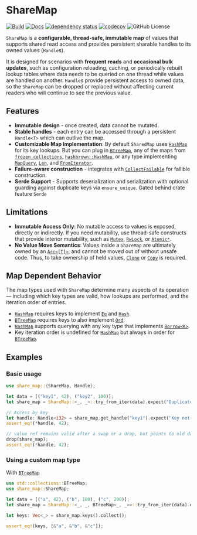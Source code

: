 # ShareMap

[![Build](https://github.com/MaxMahem/share_map/actions/workflows/build.yml/badge.svg)](https://github.com/MaxMahem/share_map/actions/workflows/build.yml)
[![Docs](https://github.com/MaxMahem/share_map/actions/workflows/docs.yml/badge.svg)](https://maxmahem.github.io/share_map/share_map/index.html)
[![dependency status](https://deps.rs/repo/github/maxmahem/share_map/status.svg)](https://deps.rs/repo/github/maxmahem/share_map)
[![codecov](https://codecov.io/github/MaxMahem/share_map/graph/badge.svg?token=N5JJLLQ04L)](https://codecov.io/github/MaxMahem/share_map)
![GitHub License](https://img.shields.io/github/license/maxmahem/share_map)

`ShareMap` is a **configurable, thread-safe, immutable map** of values that supports shared read access and provides persistent sharable handles to its owned values (`Handle`s).

It is designed for scenarios with **frequent reads** and **occasional bulk updates**, such as configuration reloading, caching, or periodically rebuilt lookup tables where data needs to be queried on one thread while values are handled on another. `Handle`s provide persistent access to owned data, so the `ShareMap` can be dropped or replaced without affecting current readers who will continue to see the previous value.

## Features

- **Immutable design** - once created, data cannot be mutated.
- **Stable handles** - each entry can be accessed through a persistent `Handle<T>` which can outlive the map.
- **Customizable Map Implementation**: By default `SharedMap` uses [`HashMap`](https://doc.rust-lang.org/std/collections/struct.HashMap.html) for its key lookups. But you can plug in [`BTreeMap`](https://doc.rust-lang.org/std/collections/struct.BTreeMap.html), any of the maps from [`frozen_collections`](https://docs.rs/frozen-collections/latest/frozen_collections/), [`hashbrown::HashMap`](https://docs.rs/hashbrown/latest/hashbrown/), or any type implementing [`MapQuery`](https://docs.rs/frozen_collections/latest/frozen_collections/trait.MapQuery.html), [`Len`](https://docs.rs/frozen_collections/latest/frozen_collections/trait.Len.html), and [`FromIterator`](https://doc.rust-lang.org/std/iter/trait.FromIterator.html).
- **Failure-aware construction** - integrates with [`CollectFailable`](https://github.com/MaxMahem/collect_failable) for fallible construction.
- **Serde Support** - Supports deserialization and serialization with optional guarding against duplicate keys via `ensure_unique`. Gated behind crate feature `Serde`

## Limitations

- **Immutable Access Only**: No mutable access to values is exposed, directly or indirectly. If you need mutability, use thread-safe constructs that provide interior mutability, such as [`Mutex`](https://doc.rust-lang.org/std/sync/struct.Mutex.html), [`RwLock`](https://doc.rust-lang.org/std/sync/struct.RwLock.html), or [`Atomic*`](https://doc.rust-lang.org/std/sync/atomic/index.html).
- **No Value Move Semantics**: Values inside a `ShareMap` are ultimately owned by an [`Arc<[T]>`](https://doc.rust-lang.org/std/sync/struct.Arc.html), and cannot be moved out of without unsafe code. Thus, to take ownership of held values, [`Clone`](https://doc.rust-lang.org/std/clone/trait.Clone.html) or [`Copy`](https://doc.rust-lang.org/std/marker/trait.Copy.html) is required.

## Map Dependent Behavior

The map types used with `ShareMap` determine many aspects of its operation — including which key types are valid, how lookups are performed, and the iteration order of entries.

- [`HashMap`](https://doc.rust-lang.org/std/collections/struct.HashMap.html) requires keys to implement [`Eq`](https://doc.rust-lang.org/std/cmp/trait.Eq.html) and [`Hash`](https://doc.rust-lang.org/std/hash/trait.Hash.html).
- [`BTreeMap`](https://doc.rust-lang.org/std/collections/struct.BTreeMap.html) requires keys to also implement [`Ord`](https://doc.rust-lang.org/std/cmp/trait.Ord.html).
- [`HashMap`](https://doc.rust-lang.org/std/collections/struct.HashMap.html) supports querying with any key type that implements [`Borrow<K>`](https://doc.rust-lang.org/std/borrow/trait.Borrow.html).
- Key iteration order is undefined for [`HashMap`](https://doc.rust-lang.org/std/collections/struct.HashMap.html) but always in order for [`BTreeMap`](https://doc.rust-lang.org/std/collections/struct.BTreeMap.html).

## Examples

### Basic usage

```rust
use share_map::{ShareMap, Handle};

let data = [("key1", 42), ("key2", 100)];
let share_map = ShareMap::<_, _>::try_from_iter(data).expect("Duplicate Key");

// Access by key 
let handle: Handle<i32> = share_map.get_handle("key1").expect("Key not found");
assert_eq!(*handle, 42);

// value ref remains valid after a swap or a drop, but points to old data
drop(share_map);
assert_eq!(*handle, 42); 
```

### Using a custom map type

With [`BTreeMap`](https://doc.rust-lang.org/std/collections/struct.BTreeMap.html)
```rust
use std::collections::BTreeMap;
use share_map::ShareMap;

let data = [("a", 42), ("b", 100), ("c", 200)];
let share_map = ShareMap::<_, _, BTreeMap<_, _>>::try_from_iter(data).expect("Duplicate Key");

let keys: Vec<_> = share_map.keys().collect();

assert_eq!(keys, [&"a", &"b", &"c"]);
```
